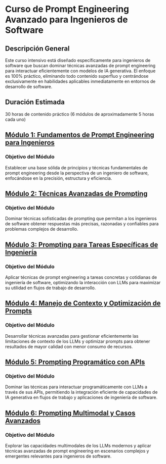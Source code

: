 # Curso de Prompt Engineering Avanzado para Ingenieros de Software

## Descripción General
Este curso intensivo está diseñado específicamente para ingenieros de software que buscan dominar técnicas avanzadas de prompt engineering para interactuar eficientemente con modelos de IA generativa. El enfoque es 100% práctico, eliminando todo contenido superfluo y centrándose exclusivamente en habilidades aplicables inmediatamente en entornos de desarrollo de software.

## Duración Estimada
30 horas de contenido práctico (6 módulos de aproximadamente 5 horas cada uno)

## [Módulo 1: Fundamentos de Prompt Engineering para Ingenieros](./module1_fundamentals.md)

### Objetivo del Módulo
Establecer una base sólida de principios y técnicas fundamentales de prompt engineering desde la perspectiva de un ingeniero de software, enfocándose en la precisión, estructura y eficiencia.

## [Módulo 2: Técnicas Avanzadas de Prompting](./module2_advanced_techniques.md)

### Objetivo del Módulo
Dominar técnicas sofisticadas de prompting que permitan a los ingenieros de software obtener respuestas más precisas, razonadas y confiables para problemas complejos de desarrollo.

## [Módulo 3: Prompting para Tareas Específicas de Ingeniería](./module3_specific_tasks.md)

### Objetivo del Módulo
Aplicar técnicas de prompt engineering a tareas concretas y cotidianas de ingeniería de software, optimizando la interacción con LLMs para maximizar su utilidad en flujos de trabajo de desarrollo.

## [Módulo 4: Manejo de Contexto y Optimización de Prompts](./module4_context_optimization.md)

### Objetivo del Módulo
Desarrollar técnicas avanzadas para gestionar eficientemente las limitaciones de contexto de los LLMs y optimizar prompts para obtener resultados de mayor calidad con menor consumo de recursos.

## [Módulo 5: Prompting Programático con APIs](./module5_programmatic_prompting.md)

### Objetivo del Módulo
Dominar las técnicas para interactuar programáticamente con LLMs a través de sus APIs, permitiendo la integración eficiente de capacidades de IA generativa en flujos de trabajo y aplicaciones de ingeniería de software.

## [Módulo 6: Prompting Multimodal y Casos Avanzados](./module6_multimodal_advanced.md)

### Objetivo del Módulo
Explorar las capacidades multimodales de los LLMs modernos y aplicar técnicas avanzadas de prompt engineering en escenarios complejos y emergentes relevantes para ingenieros de software.

